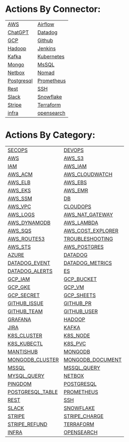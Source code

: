 # Actions By Connector:
| | | 
 | ---| ---| 
 | [AWS](action_AWS.md) | [Airflow](action_AIRFLOW.md) | [Azure](action_AZURE.md) |
 | [ChatGPT](action_CHATGPT.md) | [Datadog](action_DATADOG.md) | [ElasticSearch](action_ES.md) |
 | [GCP](action_GCP.md) | [Github](action_GITHUB.md) | [Grafana](action_GRAFANA.md) |
 | [Hadoop](action_HADOOP.md) | [Jenkins](action_JENKINS.md) | [Jira](action_JIRA.md) |
 | [Kafka](action_KAFKA.md) | [Kubernetes](action_K8S.md) | [Mantishub](action_MANTISHUB.md) |
 | [Mongo](action_MONGODB.md) | [MsSQL](action_MSSQL.md) | [MySQL](action_MYSQL.md) |
 | [Netbox](action_NETBOX.md) | [Nomad](action_NOMAD.md) | [Pingdom](action_PINGDOM.md) |
 | [Postgresql](action_POSTGRESQL.md) | [Prometheus](action_PROMETHEUS.md) | [Redis](action_REDIS.md) |
 | [Rest](action_REST.md) | [SSH](action_SSH.md) | [SalesForce](action_SALESFORCE.md) |
 | [Slack](action_SLACK.md) | [Snowflake](action_SNOWFLAKE.md) | [Splunk](action_SPLUNK.md) |
 | [Stripe](action_STRIPE.md) | [Terraform](action_TERRAFORM.md) | [Zabbix](action_ZABBIX.md) |
 | [infra](action_INFRA.md) | [opensearch](action_OPENSEARCH.md) | 

 
 # Actions By Category: 
| | | 
 | ---| ---| 
 | [SECOPS](action_SECOPS.md) | [DEVOPS](action_DEVOPS.md) | [SRE](action_SRE.md) |
 | [AWS](action_AWS.md) | [AWS_S3](action_AWS_S3.md) | [AWS_EC2](action_AWS_EC2.md) |
 | [IAM](action_IAM.md) | [AWS_IAM](action_AWS_IAM.md) | [COST_OPT](action_COST_OPT.md) |
 | [AWS_ACM](action_AWS_ACM.md) | [AWS_CLOUDWATCH](action_AWS_CLOUDWATCH.md) | [AWS_REDSHIFT](action_AWS_REDSHIFT.md) |
 | [AWS_ELB](action_AWS_ELB.md) | [AWS_EBS](action_AWS_EBS.md) | [AWS_ECS](action_AWS_ECS.md) |
 | [AWS_EKS](action_AWS_EKS.md) | [AWS_EMR](action_AWS_EMR.md) | [AWS_CLI](action_AWS_CLI.md) |
 | [AWS_SSM](action_AWS_SSM.md) | [DB](action_DB.md) | [AWS_EBC](action_AWS_EBC.md) |
 | [AWS_VPC](action_AWS_VPC.md) | [CLOUDOPS](action_CLOUDOPS.md) | [AWS_ASG](action_AWS_ASG.md) |
 | [AWS_LOGS](action_AWS_LOGS.md) | [AWS_NAT_GATEWAY](action_AWS_NAT_GATEWAY.md) | [AWS_CLOUDTRAIL](action_AWS_CLOUDTRAIL.md) |
 | [AWS_DYNAMODB](action_AWS_DYNAMODB.md) | [AWS_LAMBDA](action_AWS_LAMBDA.md) | [AWS_RDS](action_AWS_RDS.md) |
 | [AWS_SQS](action_AWS_SQS.md) | [AWS_COST_EXPLORER](action_AWS_COST_EXPLORER.md) | [COST_OPT,CATEGORY_TYPE_SRE](action_COST_OPT,CATEGORY_TYPE_SRE.md) |
 | [AWS_ROUTE53](action_AWS_ROUTE53.md) | [TROUBLESHOOTING](action_TROUBLESHOOTING.md) | [AWS_SECRET_MANAGER](action_AWS_SECRET_MANAGER.md) |
 | [AWS_STS](action_AWS_STS.md) | [AWS_POSTGRES](action_AWS_POSTGRESQL.md) | [AIRFLOW](action_AIRFLOW.md) |
 | [AZURE](action_AZURE.md) | [DATADOG](action_DATADOG.md) | [DATADOG_INCIDENT](action_DATADOG_INCIDENT.md) |
 | [DATADOG_EVENT](action_DATADOG_EVENT.md) | [DATADOG_METRICS](action_DATADOG_METRICS.md) | [DATADOG_MONITOR](action_DATADOG_MONITOR.md) |
 | [DATADOG_ALERTS](action_DATADOG_ALERTS.md) | [ES](action_ES.md) | [GCP](action_GCP.md) |
 | [GCP_IAM](action_GCP_IAM.md) | [GCP_BUCKET](action_GCP_BUCKET.md) | [GCP_FILE_STORE](action_GCP_FILE_STORE.md) |
 | [GCP_GKE](action_GCP_GKE.md) | [GCP_VM](action_GCP_VM.md) | [GCP_VPC](action_GCP_VPC.md) |
 | [GCP_SECRET](action_GCP_SECRET.md) | [GCP_SHEETS](action_GCP_SHEETS.md) | [GITHUB](action_GITHUB.md) |
 | [GITHUB_ISSUE](action_GITHUB_ISSUE.md) | [GITHUB_PR](action_GITHUB_PR.md) | [GITHUB_REPO](action_GITHUB_REPO.md) |
 | [GITHUB_TEAM](action_GITHUB_TEAM.md) | [GITHUB_USER](action_GITHUB_USER.md) | [GITHUB_ORG](action_GITHUB_ORG.md) |
 | [GRAFANA](action_GRAFANA.md) | [HADOOP](action_HADOOP.md) | [JENKINS](action_JENKINS.md) |
 | [JIRA](action_JIRA.md) | [KAFKA](action_KAFKA.md) | [K8S](action_K8S.md) |
 | [K8S_CLUSTER](action_K8S_CLUSTER.md) | [K8S_NODE](action_K8S_NODE.md) | [K8S_POD](action_K8S_POD.md) |
 | [K8S_KUBECTL](action_K8S_KUBECTL.md) | [K8S_PVC](action_K8S_PVC.md) | [K8S_NAMESPACE](action_K8S_NAMESPACE.md) |
 | [MANTISHUB](action_MANTISHUB.md) | [MONGODB](action_MONGODBDB.md) | [MONGODB_COLLECTION](action_MONGODBDB_COLLECTION.md) |
 | [MONGODB_CLUSTER](action_MONGODBDB_CLUSTER.md) | [MONGODB_DOCUMENT](action_MONGODBDB_DOCUMENT.md) | [MONGODB_QUERY](action_MONGODBDB_QUERY.md) |
 | [MSSQL](action_MSSQL.md) | [MSSQL_QUERY](action_MSSQL_QUERY.md) | [MYSQL](action_MYSQL.md) |
 | [MYSQL_QUERY](action_MYSQL_QUERY.md) | [NETBOX](action_NETBOX.md) | [NOMAD](action_NOMAD.md) |
 | [PINGDOM](action_PINGDOM.md) | [POSTGRESQL](action_POSTGRESQLQL.md) | [POSTGRESQL_QUERY](action_POSTGRESQLQL_QUERY.md) |
 | [POSTGRESQL_TABLE](action_POSTGRESQLQL_TABLE.md) | [PROMETHEUS](action_PROMETHEUS.md) | [REDIS](action_REDIS.md) |
 | [REST](action_REST.md) | [SSH](action_SSH.md) | [SALESFORCE](action_SALESFORCE.md) |
 | [SLACK](action_SLACK.md) | [SNOWFLAKE](action_SNOWFLAKE.md) | [SPLUNK](action_SPLUNK.md) |
 | [STRIPE](action_STRIPE.md) | [STRIPE_CHARGE](action_STRIPE_CHARGE.md) | [STRIPE_DISPUTE](action_STRIPE_DISPUTE.md) |
 | [STRIPE_REFUND](action_STRIPE_REFUND.md) | [TERRAFORM](action_TERRAFORM.md) | [ZABBIX](action_ZABBIX.md) |
 | [INFRA](action_INFRA.md) | [OPENSEARCH](action_OPENSEARCH.md) | 




 